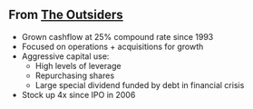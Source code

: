 ## From <u>The Outsiders</u>
- Grown cashflow at 25% compound rate since 1993
- Focused on operations + acquisitions for growth
- Aggressive capital use:
  - High levels of leverage
  - Repurchasing shares
  - Large special dividend funded by debt in financial crisis
- Stock up 4x since IPO in 2006

